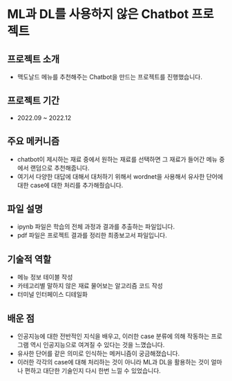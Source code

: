 # ML과 DL를 사용하지 않은 Chatbot 프로젝트

## 프로젝트 소개
- 맥도날드 메뉴를 추천해주는 Chatbot을 만드는 프로젝트를 진행했습니다.

## 프로젝트 기간
- 2022.09 ~ 2022.12
  
## 주요 메커니즘
- chatbot이 제시하는 재료 중에서 원하는 재료를 선택하면 그 재료가 들어간 메뉴 중에서 랜덤으로 추천해줍니다.
- 여기서 다양한 대답에 대해서 대처하기 위해서 wordnet을 사용해서 유사한 단어에 대한 case에 대한 처리를 추가해줬습니다.
  
## 파일 설명
- ipynb 파일은 학습의 전체 과정과 결과를 추출하는 파일입니다.
- pdf 파일은 프로젝트 결과를 정리한 최종보고서 파일입니다.

## 기술적 역할
- 메뉴 정보 테이블 작성
- 카테고리별 말하지 않은 재료 물어보는 알고리즘 코드 작성
- 터미널 인터페이스 디테일화

## 배운 점
- 인공지능에 대한 전반적인 지식을 배우고, 이러한 case 분류에 의해 작동하는 프로그램 역시 인공지능으로 여겨질 수 있다는 것을 느꼈습니다.
- 유사한 단어를 같은 의미로 인식하는 메커니즘이 궁금해졌습니다.
- 이러한 각각의 case에 대해 처리하는 것이 아니라 ML과 DL을 활용하는 것이 얼마나 편하고 대단한 기술인지 다시 한번 느낄 수 있었습니다.
